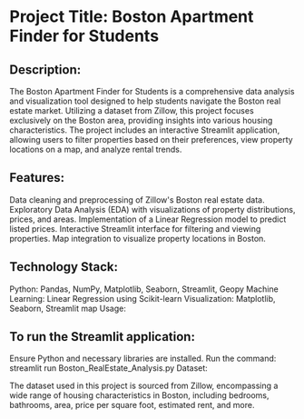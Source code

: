 # Project Title: Boston Apartment Finder for Students

## Description:

The Boston Apartment Finder for Students is a comprehensive data analysis and visualization tool designed to help students navigate the Boston real estate market. Utilizing a dataset from Zillow, this project focuses exclusively on the Boston area, providing insights into various housing characteristics. The project includes an interactive Streamlit application, allowing users to filter properties based on their preferences, view property locations on a map, and analyze rental trends.

## Features:

Data cleaning and preprocessing of Zillow's Boston real estate data.
Exploratory Data Analysis (EDA) with visualizations of property distributions, prices, and areas.
Implementation of a Linear Regression model to predict listed prices.
Interactive Streamlit interface for filtering and viewing properties.
Map integration to visualize property locations in Boston.

## Technology Stack:

Python: Pandas, NumPy, Matplotlib, Seaborn, Streamlit, Geopy
Machine Learning: Linear Regression using Scikit-learn
Visualization: Matplotlib, Seaborn, Streamlit map
Usage:

## To run the Streamlit application:

Ensure Python and necessary libraries are installed.
Run the command: streamlit run Boston_RealEstate_Analysis.py
Dataset:

The dataset used in this project is sourced from Zillow, encompassing a wide range of housing characteristics in Boston, including bedrooms, bathrooms, area, price per square foot, estimated rent, and more.

